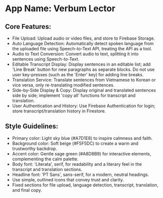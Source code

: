 # **App Name**: Verbum Lector

## Core Features:

- File Upload: Upload audio or video files, and store to Firebase Storage.
- Auto Language Detection: Automatically detect spoken language from the uploaded file using Speech-to-Text API, treating the API as a tool.
- Audio to Text Conversion: Convert audio to text, splitting it into sentences using Speech-to-Text.
- Editable Transcript Display: Display sentences in an editable list; add 'Line Break' button for new paragraphs as separate blocks. Do not use user key-presses (such as the 'Enter' key) for adding line breaks.
- Translation Service: Translate sentences from Vietnamese to Korean or vice versa, only re-translating modified sentences.
- Side-by-Side Display & Copy: Display original and translated sentences side by side; implement 'copy all' functions for transcript and translation.
- User Authentication and History: Use Firebase Authentication for login; store transcript/translation history in Firestore.

## Style Guidelines:

- Primary color: Light sky blue (#A7D1E8) to inspire calmness and faith.
- Background color: Soft beige (#F5F5DC) to create a warm and trustworthy backdrop.
- Accent color: Gentle sage green (#A8D8B9) for interactive elements, complementing the calm palette.
- Body font: 'Literata', serif, for readability and a literary feel in the transcript and translation sections.
- Headline font: 'PT Sans', sans-serif, for a modern, neutral headings.
- Use simple, outlined icons that convey trust and clarity.
- Fixed sections for file upload, language detection, transcript, translation, and final copy.